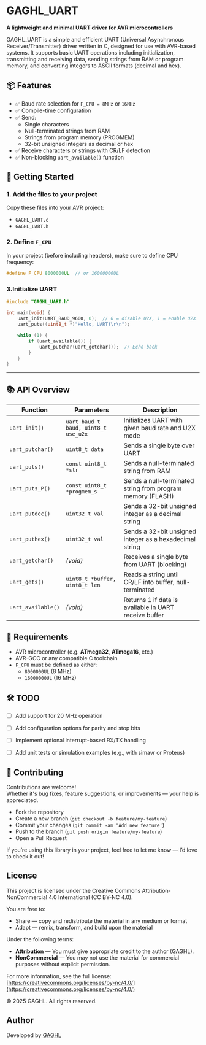 # GAGHL_UART

**A lightweight and minimal UART driver for AVR microcontrollers**

GAGHL_UART is a simple and efficient UART (Universal Asynchronous Receiver/Transmitter) driver written in C, designed for use with AVR-based systems. It supports basic UART operations including initialization, transmitting and receiving data, sending strings from RAM or program memory, and converting integers to ASCII formats (decimal and hex).



## 📦 Features

- ✅ Baud rate selection for `F_CPU = 8MHz` or `16MHz`
- ✅ Compile-time configuration
- ✅ Send:
  - Single characters
  - Null-terminated strings from RAM
  - Strings from program memory (PROGMEM)
  - 32-bit unsigned integers as decimal or hex
- ✅ Receive characters or strings with CR/LF detection
- ✅ Non-blocking `uart_available()` function



## 🚀 Getting Started

### 1. Add the files to your project

Copy these files into your AVR project:

- `GAGHL_UART.c`
- `GAGHL_UART.h`

### 2. Define `F_CPU`

In your project (before including headers), make sure to define CPU frequency:

```c
#define F_CPU 8000000UL  // or 16000000UL
```
### 3.Initialize UART
```c
#include "GAGHL_UART.h"

int main(void) {
    uart_init(UART_BAUD_9600, 0);  // 0 = disable U2X, 1 = enable U2X
    uart_puts((uint8_t *)"Hello, UART!\r\n");
    
    while (1) {
        if (uart_available()) {
            uart_putchar(uart_getchar());  // Echo back
        }
    }
}
```
---
## 📚 API Overview

| Function             | Parameters                     | Description                                                  |
|----------------------|--------------------------------|--------------------------------------------------------------|
| `uart_init()`        | `uart_baud_t baud, uint8_t use_u2x` | Initializes UART with given baud rate and U2X mode          |
| `uart_putchar()`     | `uint8_t data`                 | Sends a single byte over UART                                |
| `uart_puts()`        | `const uint8_t *str`           | Sends a null-terminated string from RAM                      |
| `uart_puts_P()`      | `const uint8_t *progmem_s`     | Sends a null-terminated string from program memory (FLASH)   |
| `uart_putdec()`      | `uint32_t val`                 | Sends a 32-bit unsigned integer as a decimal string          |
| `uart_puthex()`      | `uint32_t val`                 | Sends a 32-bit unsigned integer as a hexadecimal string      |
| `uart_getchar()`     | *(void)*                       | Receives a single byte from UART (blocking)                  |
| `uart_gets()`        | `uint8_t *buffer, uint8_t len` | Reads a string until CR/LF into buffer, null-terminated      |
| `uart_available()`   | *(void)*                       | Returns 1 if data is available in UART receive buffer        |
## 🔧 Requirements

- AVR microcontroller (e.g. **ATmega32**, **ATmega16**, etc.)
- AVR-GCC or any compatible C toolchain
- `F_CPU` must be defined as either:
  - `8000000UL` (8 MHz)
  - `16000000UL` (16 MHz)



## 🛠️ TODO

- [ ] Add support for 20 MHz operation
- [ ] Add configuration options for parity and stop bits
- [ ] Implement optional interrupt-based RX/TX handling
- [ ] Add unit tests or simulation examples (e.g., with simavr or Proteus)



## 🤝 Contributing

Contributions are welcome!  
Whether it's bug fixes, feature suggestions, or improvements — your help is appreciated.

- Fork the repository
- Create a new branch (`git checkout -b feature/my-feature`)
- Commit your changes (`git commit -am 'Add new feature'`)
- Push to the branch (`git push origin feature/my-feature`)
- Open a Pull Request

If you’re using this library in your project, feel free to let me know — I’d love to check it out!


## License

This project is licensed under the Creative Commons Attribution-NonCommercial 4.0 International (CC BY-NC 4.0).

You are free to:
- Share — copy and redistribute the material in any medium or format
- Adapt — remix, transform, and build upon the material

Under the following terms:
- **Attribution** — You must give appropriate credit to the author (GAGHL).
- **NonCommercial** — You may not use the material for commercial purposes without explicit permission.

For more information, see the full license: [https://creativecommons.org/licenses/by-nc/4.0/](https://creativecommons.org/licenses/by-nc/4.0/)

© 2025 GAGHL. All rights reserved.

## Author

Developed by [GAGHL](https://github.com/GAGHL)
